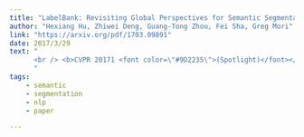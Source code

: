 ```yaml
---
title: "LabelBank: Revisiting Global Perspectives for Semantic Segmentation"
author: "Hexiang Hu, Zhiwei Deng, Guang-Tong Zhou, Fei Sha, Greg Mori"
link: "https://arxiv.org/pdf/1703.09891"
date: 2017/3/29
text: "
      <br /> <b>CVPR 20171 <font color=\"#9D2235\">(Spotlight)</font></b> in Honolulu, Hawaii.
      "
tags:
    - semantic
    - segmentation
    - nlp
    - paper

---
```

